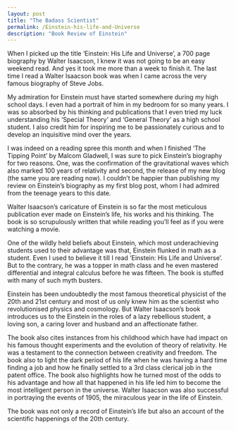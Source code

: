 ```yaml
---
layout: post
title: "The Badass Scientist"
permalink: /Einstein-his-life-and-Universe
description: "Book Review of Einstein"
---
```

When I picked up the title ‘Einstein: His Life and Universe’, a 700 page biography by Walter Isaacson, I knew it was not going to be an easy weekend read. And yes it took me more than a week to finish it. The last time I read a Walter Isaacson book was when I came across the very famous biography of Steve Jobs.

My admiration for Einstein must have started somewhere during my high school days. I even had a portrait of him in my bedroom for so many years. I was so absorbed by his thinking and publications that I even tried my luck understanding his ‘Special Theory’ and ‘General Theory’ as a high school student. I also credit him for inspiring me to be passionately curious and to develop an inquisitive mind over the years.

I was indeed on a reading spree this month and when I finished ‘The Tipping Point’ by Malcom Gladwell, I was sure to pick Einstein’s biography for two reasons. One, was the confirmation of the gravitational waves which also marked 100 years of relativity and second, the release of my new blog (the same you are reading now). I couldn’t be happier than publishing my review on Einstein’s biography as my first blog post, whom I had admired from the teenage years to this date.

Walter Isaacson’s caricature of Einstein is so far the most meticulous publication ever made on Einstein’s life, his works and his thinking. The book is so scrupulously written that while reading you’ll feel as if you were watching a movie.

One of the wildly held beliefs about Einstein, which most underachieving students used to their advantage was that, Einstein flunked in math as a student. Even I used to believe it till I read ‘Einstein: His Life and Universe’. But to the contrary, he was a topper in math class and he even mastered differential and integral calculus before he was fifteen. The book is stuffed with many of such myth busters.

Einstein has been undoubtedly the most famous theoretical physicist of the 20th and 21st century and most of us only knew him as the scientist who revolutionised physics and cosmology. But Walter Isaacson’s book introduces us to the Einstein in the roles of a lazy rebellious student, a loving son, a caring lover and husband and an affectionate father.

The book also cites instances from his childhood which have had impact on his famous thought experiments and the evolution of theory of relativity. He was a testament to the connection between creativity and freedom. The book also to light the dark period of his life when he was having a hard time finding a job and how he finally settled to a 3rd class clerical job in the patent office. The book also highlights how he turned most of the odds to his advantage and how all that happened in his life led him to become the most intelligent person in the universe. Walter Isaacson was also successful in portraying the events of 1905, the miraculous year in the life of Einstein.

The book was not only a record of Einstein’s life but also an account of the scientific happenings of the 20th century.
